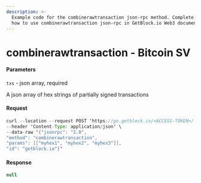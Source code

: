 ```yaml
---
description: >-
  Example code for the combinerawtransaction json-rpc method. Сomplete guide on
  how to use combinerawtransaction json-rpc in GetBlock.io Web3 documentation.
---
```


# combinerawtransaction - Bitcoin SV

#### Parameters

`txs` - json array, required

A json array of hex strings of partially signed transactions

#### Request

```java
curl --location --request POST 'https://go.getblock.io/<ACCESS-TOKEN>/' \
--header 'Content-Type: application/json' \ 
--data-raw '{"jsonrpc": "2.0",
"method": "combinerawtransaction",
"params": [["myhex1", "myhex2", "myhex3"]],
"id": "getblock.io"}'
```

#### Response

```java
null
```
